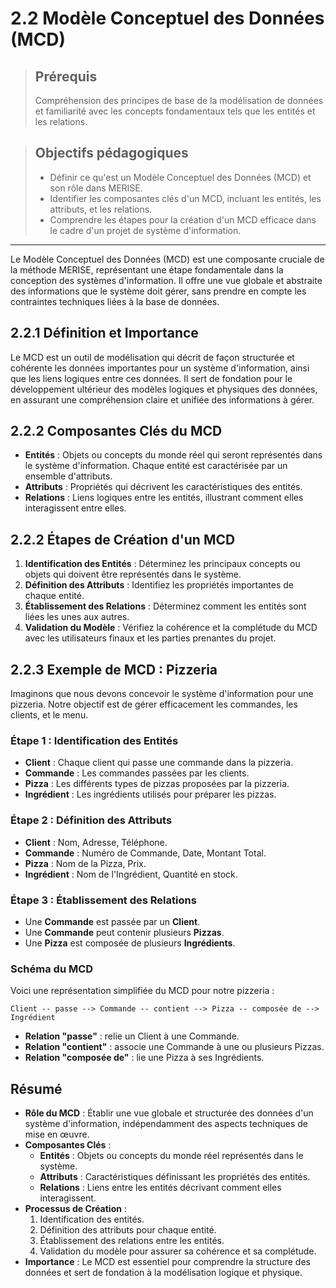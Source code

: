 # 2.2 Modèle Conceptuel des Données (MCD)

<blockquote>
    <h2>Prérequis</h2>
    <p>Compréhension des principes de base de la modélisation de données et familiarité avec les concepts fondamentaux tels que les entités et les relations.</p>
</blockquote>

<blockquote>
    <h2>Objectifs pédagogiques</h2>
    <ul>
        <li>Définir ce qu'est un Modèle Conceptuel des Données (MCD) et son rôle dans MERISE.</li>
        <li>Identifier les composantes clés d'un MCD, incluant les entités, les attributs, et les relations.</li>
        <li>Comprendre les étapes pour la création d'un MCD efficace dans le cadre d'un projet de système d'information.</li>
    </ul>
</blockquote>

---

Le Modèle Conceptuel des Données (MCD) est une composante cruciale de la méthode MERISE, représentant une étape fondamentale dans la conception des systèmes d'information. Il offre une vue globale et abstraite des informations que le système doit gérer, sans prendre en compte les contraintes techniques liées à la base de données.


## 2.2.1 Définition et Importance

Le MCD est un outil de modélisation qui décrit de façon structurée et cohérente les données importantes pour un système d'information, ainsi que les liens logiques entre ces données. Il sert de fondation pour le développement ultérieur des modèles logiques et physiques des données, en assurant une compréhension claire et unifiée des informations à gérer.

## 2.2.2 Composantes Clés du MCD

- **Entités** : Objets ou concepts du monde réel qui seront représentés dans le système d'information. Chaque entité est caractérisée par un ensemble d'attributs.
- **Attributs** : Propriétés qui décrivent les caractéristiques des entités.
- **Relations** : Liens logiques entre les entités, illustrant comment elles interagissent entre elles.

## 2.2.2 Étapes de Création d'un MCD

1. **Identification des Entités** : Déterminez les principaux concepts ou objets qui doivent être représentés dans le système.
2. **Définition des Attributs** : Identifiez les propriétés importantes de chaque entité.
3. **Établissement des Relations** : Déterminez comment les entités sont liées les unes aux autres.
4. **Validation du Modèle** : Vérifiez la cohérence et la complétude du MCD avec les utilisateurs finaux et les parties prenantes du projet.


## 2.2.3 Exemple de MCD : Pizzeria

Imaginons que nous devons concevoir le système d'information pour une pizzeria. Notre objectif est de gérer efficacement les commandes, les clients, et le menu.

### Étape 1 : Identification des Entités

- **Client** : Chaque client qui passe une commande dans la pizzeria.
- **Commande** : Les commandes passées par les clients.
- **Pizza** : Les différents types de pizzas proposées par la pizzeria.
- **Ingrédient** : Les ingrédients utilisés pour préparer les pizzas.

### Étape 2 : Définition des Attributs

- **Client** : Nom, Adresse, Téléphone.
- **Commande** : Numéro de Commande, Date, Montant Total.
- **Pizza** : Nom de la Pizza, Prix.
- **Ingrédient** : Nom de l'Ingrédient, Quantité en stock.

### Étape 3 : Établissement des Relations

- Une **Commande** est passée par un **Client**.
- Une **Commande** peut contenir plusieurs **Pizzas**.
- Une **Pizza** est composée de plusieurs **Ingrédients**.

### Schéma du MCD

Voici une représentation simplifiée du MCD pour notre pizzeria :

```
Client -- passe --> Commande -- contient --> Pizza -- composée de --> Ingrédient
```

- **Relation "passe"** : relie un Client à une Commande.
- **Relation "contient"** : associe une Commande à une ou plusieurs Pizzas.
- **Relation "composée de"** : lie une Pizza à ses Ingrédients.

## Résumé

- **Rôle du MCD** : Établir une vue globale et structurée des données d'un système d'information, indépendamment des aspects techniques de mise en œuvre.
- **Composantes Clés** :
  - **Entités** : Objets ou concepts du monde réel représentés dans le système.
  - **Attributs** : Caractéristiques définissant les propriétés des entités.
  - **Relations** : Liens entre les entités décrivant comment elles interagissent.
- **Processus de Création** :
  1. Identification des entités.
  2. Définition des attributs pour chaque entité.
  3. Établissement des relations entre les entités.
  4. Validation du modèle pour assurer sa cohérence et sa complétude.
- **Importance** : Le MCD est essentiel pour comprendre la structure des données et sert de fondation à la modélisation logique et physique.

